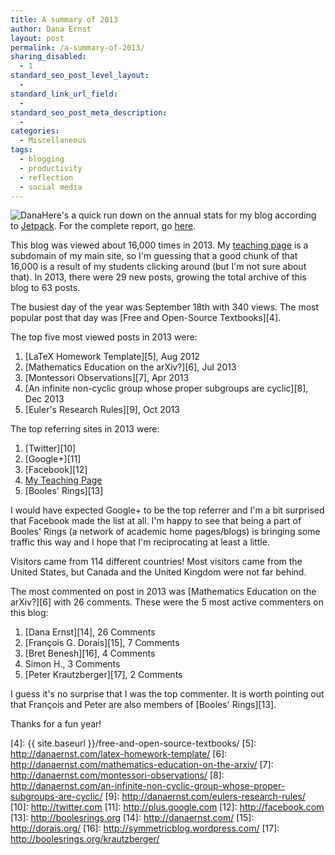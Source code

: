 ```yaml
---
title: A summary of 2013
author: Dana Ernst
layout: post
permalink: /a-summary-of-2013/
sharing_disabled:
  - 1
standard_seo_post_level_layout:
  - 
standard_link_url_field:
  - 
standard_seo_post_meta_description:
  - 
categories:
  - Miscellaneous
tags:
  - blogging
  - productivity
  - reflection
  - social media
---
```

<img src="{{ site.baseurl }}/images/2014/01/Dana-300x199.jpg?fit=300%2C199" alt="Dana" class="alignleft size-medium wp-image-1159" data-recalc-dims="1" />Here's a quick run down on the annual stats for my blog according to [Jetpack][1]. For the complete report, go [here][2].

This blog was viewed about 16,000 times in 2013. My [teaching page][3] is a subdomain of my main site, so I'm guessing that a good chunk of that 16,000 is a result of my students clicking around (but I'm not sure about that). In 2013, there were 29 new posts, growing the total archive of this blog to 63 posts.

The busiest day of the year was September 18th with 340 views. The most popular post that day was [Free and Open-Source Textbooks][4].

The top five most viewed posts in 2013 were:

  1. [LaTeX Homework Template][5], Aug 2012
  2. [Mathematics Education on the arXiv?][6], Jul 2013
  3. [Montessori Observations][7], Apr 2013
  4. [An infinite non-cyclic group whose proper subgroups are cyclic][8], Dec 2013
  5. [Euler's Research Rules][9], Oct 2013 

The top referring sites in 2013 were:

  1. [Twitter][10]
  2. [Google+][11]
  3. [Facebook][12]
  4. [My Teaching Page][3]
  5. [Booles' Rings][13]

I would have expected Google+ to be the top referrer and I'm a bit surprised that Facebook made the list at all. I'm happy to see that being a part of Booles' Rings (a network of academic home pages/blogs) is bringing some traffic this way and I hope that I'm reciprocating at least a little.

Visitors came from 114 different countries! Most visitors came from the United States, but Canada and the United Kingdom were not far behind.

The most commented on post in 2013 was [Mathematics Education on the arXiv?][6] with 26 comments. These were the 5 most active commenters on this blog:

  1. [Dana Ernst][14], 26 Comments
  2. [François G. Dorais][15], 7 Comments
  3. [Bret Benesh][16], 4 Comments
  4. Simon H., 3 Comments
  5. [Peter Krautzberger][17], 2 Comments

I guess it's no surprise that I was the top commenter. It is worth pointing out that François and Peter are also members of [Booles' Rings][13].

Thanks for a fun year!

 [1]: http://jetpack.me/
 [2]: http://jetpack.me/annual-report/31858472/2013/
 [3]: http://teaching.danaernst.com
 [4]: {{ site.baseurl }}/free-and-open-source-textbooks/
 [5]: http://danaernst.com/latex-homework-template/
 [6]: http://danaernst.com/mathematics-education-on-the-arxiv/
 [7]: http://danaernst.com/montessori-observations/
 [8]: http://danaernst.com/an-infinite-non-cyclic-group-whose-proper-subgroups-are-cyclic/
 [9]: http://danaernst.com/eulers-research-rules/
 [10]: http://twitter.com
 [11]: http://plus.google.com
 [12]: http://facebook.com
 [13]: http://boolesrings.org
 [14]: http://danaernst.com/
 [15]: http://dorais.org/
 [16]: http://symmetricblog.wordpress.com/
 [17]: http://boolesrings.org/krautzberger/